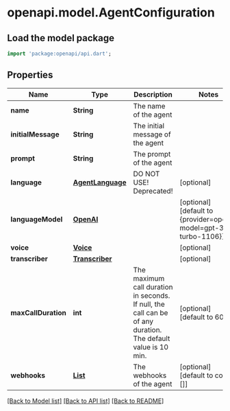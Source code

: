 # openapi.model.AgentConfiguration

## Load the model package
```dart
import 'package:openapi/api.dart';
```

## Properties
Name | Type | Description | Notes
------------ | ------------- | ------------- | -------------
**name** | **String** | The name of the agent | 
**initialMessage** | **String** | The initial message of the agent | 
**prompt** | **String** | The prompt of the agent | 
**language** | [**AgentLanguage**](AgentLanguage.md) | DO NOT USE! Deprecated! | [optional] 
**languageModel** | [**OpenAI**](OpenAI.md) |  | [optional] [default to {provider=openai, model=gpt-3.5-turbo-1106}]
**voice** | [**Voice**](Voice.md) |  | [optional] 
**transcriber** | [**Transcriber**](Transcriber.md) |  | [optional] 
**maxCallDuration** | **int** | The maximum call duration in seconds. If null, the call can be of any duration. The default value is 10 min. | [optional] [default to 600]
**webhooks** | [**List<Webhook>**](Webhook.md) | The webhooks of the agent | [optional] [default to const []]

[[Back to Model list]](../README.md#documentation-for-models) [[Back to API list]](../README.md#documentation-for-api-endpoints) [[Back to README]](../README.md)


